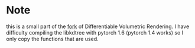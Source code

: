 # Note

this is a small part of the [fork](https://github.com/yifita/differentiable_volumetric_rendering/) of Differentiable Volumetric Rendering. I have difficulty compiling the libkdtree with pytorch 1.6 (pytorch 1.4 works) so I only copy the functions that are used.